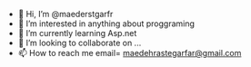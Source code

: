 - 👋 Hi, I’m @maederstgarfr
- 👀 I’m interested in anything about proggraming
- 🌱 I’m currently learning Asp.net
- 💞️ I’m looking to collaborate on ...
- 📫 How to reach me  email= maedehrastegarfar@gmail.com

<!---
maederstgarfr/maederstgarfr is a ✨ special ✨ repository because its `README.md` (this file) appears on your GitHub profile.
You can click the Preview link to take a look at your changes.
--->
